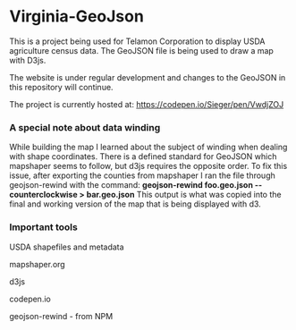 # Virginia-GeoJson

This is a project being used for Telamon Corporation to display USDA agriculture census data. The GeoJSON file is being used to draw a map with D3js.

The website is under regular development and changes to the GeoJSON in this repository will continue.

The project is currently hosted at: https://codepen.io/Sieger/pen/VwdjZOJ

### A special note about data winding
While building the map I learned about the subject of winding when dealing with shape coordinates. There is a defined standard for GeoJSON which mapshaper seems to follow, but d3js requires the opposite order. To fix this issue, after exporting the counties from mapshaper I ran the file through geojson-rewind with the command: **geojson-rewind foo.geo.json --counterclockwise > bar.geo.json**
This output is what was copied into the final and working version of the map that is being displayed with d3.

### Important tools

USDA shapefiles and metadata

mapshaper.org

d3js

codepen.io

geojson-rewind - from NPM

